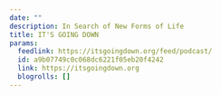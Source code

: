 ```yaml
---
date: ""
description: In Search of New Forms of Life
title: IT'S GOING DOWN
params:
  feedlink: https://itsgoingdown.org/feed/podcast/
  id: a9b07749c0c068dc6221f05eb20f4242
  link: https://itsgoingdown.org
  blogrolls: []
---
```

